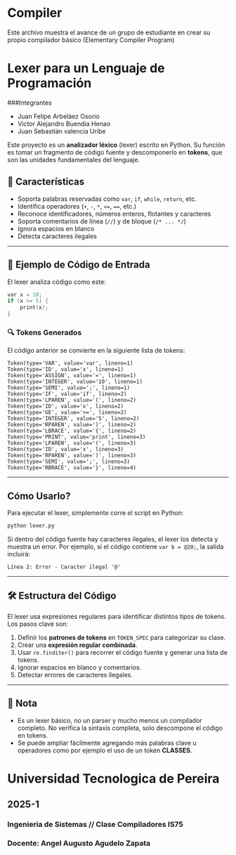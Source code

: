 # Compiler
Este archivo muestra el avance de un grupo de estudiante en crear su propio compilador básico (Elementary Compiler Program)
# Lexer para un Lenguaje de Programación
###Integrantes
- Juan Felipe Arbeláez Osorio
- Victor Alejandro Buendia Henao
- Juan Sebastián valencia Uribe

Este proyecto es un **analizador léxico** (lexer) escrito en Python. Su función es tomar un fragmento de código fuente y descomponerlo en **tokens**, que son las unidades fundamentales del lenguaje.

## 📌 Características

- Soporta palabras reservadas como `var`, `if`, `while`, `return`, etc.
- Identifica operadores (`+`, `-`, `*`, `<=`, `==`, etc.)
- Reconoce identificadores, números enteros, flotantes y caracteres
- Soporta comentarios de línea (`//`) y de bloque (`/* ... */`)
- Ignora espacios en blanco
- Detecta caracteres ilegales

---

## 📜 Ejemplo de Código de Entrada

El lexer analiza código como este:

```c
var x = 10;
if (x >= 5) {
    print(x);
}
```

### 🔍 Tokens Generados

El código anterior se convierte en la siguiente lista de tokens:

```
Token(type='VAR', value='var', lineno=1)
Token(type='ID', value='x', lineno=1)
Token(type='ASSIGN', value='=', lineno=1)
Token(type='INTEGER', value='10', lineno=1)
Token(type='SEMI', value=';', lineno=1)
Token(type='IF', value='if', lineno=2)
Token(type='LPAREN', value='(', lineno=2)
Token(type='ID', value='x', lineno=2)
Token(type='GE', value='>=', lineno=2)
Token(type='INTEGER', value='5', lineno=2)
Token(type='RPAREN', value=')', lineno=2)
Token(type='LBRACE', value='{', lineno=2)
Token(type='PRINT', value='print', lineno=3)
Token(type='LPAREN', value='(', lineno=3)
Token(type='ID', value='x', lineno=3)
Token(type='RPAREN', value=')', lineno=3)
Token(type='SEMI', value=';', lineno=3)
Token(type='RBRACE', value='}', lineno=4)
```

---

## Cómo Usarlo?

Para ejecutar el lexer, simplemente corre el script en Python:

```bash
python lexer.py
```

Si dentro del código fuente hay caracteres ilegales, el lexer los detecta y muestra un error. Por ejemplo, si el código contiene `var b = @20;`, la salida incluirá:

```
Línea 2: Error - Caracter ilegal '@'
```

---

## 🛠 Estructura del Código

El lexer usa expresiones regulares para identificar distintos tipos de tokens. Los pasos clave son:

1. Definir los **patrones de tokens** en `TOKEN_SPEC` para categorizar su clase.
2. Crear una **expresión regular combinada**.
3. Usar `re.finditer()` para recorrer el código fuente y generar una lista de tokens.
4. Ignorar espacios en blanco y comentarios.
5. Detectar errores de caracteres ilegales.

---

## 📝 Nota

- Es un lexer básico, no un parser y mucho menos un compilador completo. No verifica la sintaxis completa, solo descompone el código en tokens.
- Se puede ampliar fácilmente agregando más palabras clave u operadores como por ejemplo el uso de un token **CLASSES**.

# Universidad Tecnologica de Pereira
## 2025-1
### Ingenieria de Sistemas // Clase Compiladores IS75
### Docente: Angel Augusto Agudelo Zapata

